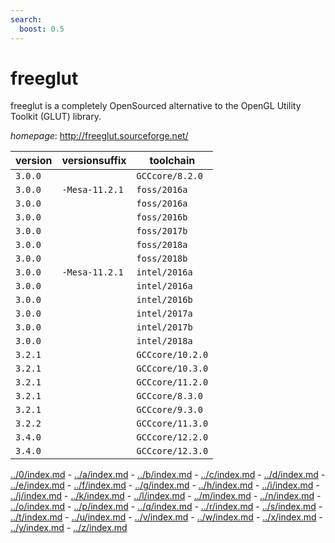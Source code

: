 ```yaml
---
search:
  boost: 0.5
---
```

# freeglut

freeglut is a completely OpenSourced alternative to the OpenGL Utility Toolkit (GLUT) library.

*homepage*: <http://freeglut.sourceforge.net/>

version | versionsuffix | toolchain
--------|---------------|----------
``3.0.0`` |  | ``GCCcore/8.2.0``
``3.0.0`` | ``-Mesa-11.2.1`` | ``foss/2016a``
``3.0.0`` |  | ``foss/2016a``
``3.0.0`` |  | ``foss/2016b``
``3.0.0`` |  | ``foss/2017b``
``3.0.0`` |  | ``foss/2018a``
``3.0.0`` |  | ``foss/2018b``
``3.0.0`` | ``-Mesa-11.2.1`` | ``intel/2016a``
``3.0.0`` |  | ``intel/2016a``
``3.0.0`` |  | ``intel/2016b``
``3.0.0`` |  | ``intel/2017a``
``3.0.0`` |  | ``intel/2017b``
``3.0.0`` |  | ``intel/2018a``
``3.2.1`` |  | ``GCCcore/10.2.0``
``3.2.1`` |  | ``GCCcore/10.3.0``
``3.2.1`` |  | ``GCCcore/11.2.0``
``3.2.1`` |  | ``GCCcore/8.3.0``
``3.2.1`` |  | ``GCCcore/9.3.0``
``3.2.2`` |  | ``GCCcore/11.3.0``
``3.4.0`` |  | ``GCCcore/12.2.0``
``3.4.0`` |  | ``GCCcore/12.3.0``

[../0/index.md](0) - [../a/index.md](a) - [../b/index.md](b) - [../c/index.md](c) - [../d/index.md](d) - [../e/index.md](e) - [../f/index.md](f) - [../g/index.md](g) - [../h/index.md](h) - [../i/index.md](i) - [../j/index.md](j) - [../k/index.md](k) - [../l/index.md](l) - [../m/index.md](m) - [../n/index.md](n) - [../o/index.md](o) - [../p/index.md](p) - [../q/index.md](q) - [../r/index.md](r) - [../s/index.md](s) - [../t/index.md](t) - [../u/index.md](u) - [../v/index.md](v) - [../w/index.md](w) - [../x/index.md](x) - [../y/index.md](y) - [../z/index.md](z)

